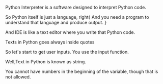 Python Interpreter is a software designed to interpret Python code.

So Python itself is just a language, right{
And you need a program to understand that language and produce output.
}

And IDE is like a text editor where you write that Python code.

Texts in Python goes always inside quotes

So let's start to get user inputs.
You use the input function.

Well,Text in Python is known as string.

You cannot have numbers in the beginning of the variable, though that is not allowed.
